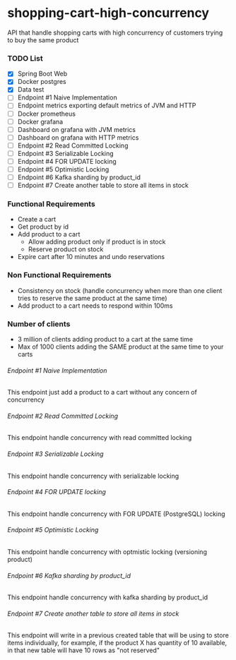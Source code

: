 # shopping-cart-high-concurrency
API that handle shopping carts with high concurrency of customers trying to buy the same product

### TODO List
- [X] Spring Boot Web
- [X] Docker postgres
- [X] Data test
- [ ] Endpoint #1 Naive Implementation
- [ ] Endpoint metrics exporting default metrics of JVM and HTTP
- [ ] Docker prometheus
- [ ] Docker grafana
- [ ] Dashboard on grafana with JVM metrics
- [ ] Dashboard on grafana with HTTP metrics
- [ ] Endpoint #2 Read Committed Locking
- [ ] Endpoint #3 Serializable Locking
- [ ] Endpoint #4 FOR UPDATE locking
- [ ] Endpoint #5 Optimistic Locking
- [ ] Endpoint #6 Kafka sharding by product_id
- [ ] Endpoint #7 Create another table to store all items in stock

### Functional Requirements
- Create a cart
- Get product by id
- Add product to a cart
    - Allow adding product only if product is in stock
    - Reserve product on stock
- Expire cart after 10 minutes and undo reservations

### Non Functional Requirements
- Consistency on stock (handle concurrency when more than one client tries to reserve the same product at the same time)
- Add product to a cart needs to respond within 100ms

### Number of clients
- 3 million of clients adding product to a cart at the same time
- Max of 1000 clients adding the SAME product at the same time to your carts

###### Endpoint #1 Naive Implementation
This endpoint just add a product to a cart without any concern of concurrency

###### Endpoint #2 Read Committed Locking
This endpoint handle concurrency with read committed locking

###### Endpoint #3 Serializable Locking
This endpoint handle concurrency with serializable locking

###### Endpoint #4 FOR UPDATE locking
This endpoint handle concurrency with FOR UPDATE (PostgreSQL) locking

###### Endpoint #5 Optimistic Locking
This endpoint handle concurrency with optmistic locking (versioning product)

###### Endpoint #6 Kafka sharding by product_id
This endpoint handle concurrency with kafka sharding by product_id

###### Endpoint #7 Create another table to store all items in stock
This endpoint will write in a previous created table that will be using to store items individually, for example, if the product X has quantity of 10 available, in that new table will have 10 rows as "not reserved"